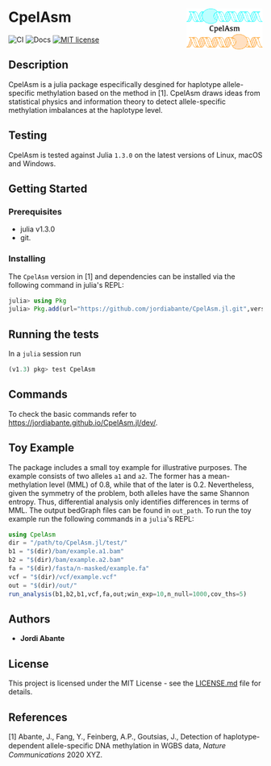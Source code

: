 # <img src="./docs/src/assets/logo.png" width="30%" align="right" /> CpelAsm

![CI](https://github.com/jordiabante/CpelAsm.jl/workflows/CI/badge.svg)
![Docs](https://github.com/jordiabante/CpelAsm.jl/workflows/Docs/badge.svg)
[![MIT license](https://img.shields.io/badge/license-MIT-green.svg)](https://github.com/jordiabante/CpelAsm.jl/blob/master/LICENSE.md)

## Description

CpelAsm is a julia package especifically desgined for haplotype allele-specific
methylation based on the method in [1]. CpelAsm draws ideas from statistical
physics and information theory to detect allele-specific methylation imbalances
at the haplotype level.

## Testing

CpelAsm is tested against Julia `1.3.0` on the latest versions of Linux, macOS 
and Windows.

## Getting Started

### Prerequisites

* julia v1.3.0
* git.

### Installing

The `CpelAsm` version in [1] and dependencies can be installed via the following 
command in julia's REPL:

```julia
julia> using Pkg
julia> Pkg.add(url="https://github.com/jordiabante/CpelAsm.jl.git",version="0.0.1")
```

## Running the tests

In a `julia` session run

```julia
(v1.3) pkg> test CpelAsm
```

## Commands

To check the basic commands refer to https://jordiabante.github.io/CpelAsm.jl/dev/.

## Toy Example

The package includes a small toy example for illustrative purposes.
The example consists of two alleles `a1` and `a2`. The former has a
mean-methylation level (MML) of 0.8, while that of the later is 0.2.
Nevertheless, given the symmetry of the problem, both alleles have
the same Shannon entropy. Thus, differential  analysis only identifies
differences in terms of MML. The output bedGraph files can be found
in `out_path`. To run the toy example run the following commands in
a `julia`'s REPL:

```julia
using CpelAsm
dir = "/path/to/CpelAsm.jl/test/"
b1 = "$(dir)/bam/example.a1.bam"
b2 = "$(dir)/bam/example.a2.bam"
fa = "$(dir)/fasta/n-masked/example.fa"
vcf = "$(dir)/vcf/example.vcf"
out = "$(dir)/out/"
run_analysis(b1,b2,b1,vcf,fa,out;win_exp=10,n_null=1000,cov_ths=5)
```

## Authors

* **Jordi Abante**

## License

This project is licensed under the MIT License - see the [LICENSE.md](LICENSE.md)
file for details.

## References

[1] Abante, J., Fang, Y., Feinberg, A.P., Goutsias, J., Detection of haplotype-dependent
allele-speciﬁc DNA methylation in WGBS data, *Nature Communications* 2020 XYZ.
